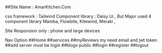 ##Site Name : AmarKitchen.Com

css framework : Tailwind 
Component library : Daisy Ui , But Major used 4 component library Mamba, Flowbite, Kitewind, Meraki ,

Site Responsion only : phone and large devices

Nav Option
##Home
##services
##myReviews my need email and jwt token
##add server must be login
##blogs public
##login
##register
##logout